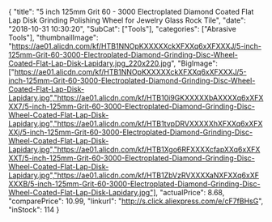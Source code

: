 {
	"title": "5  inch 125mm Grit 60 - 3000 Electroplated Diamond Coated Flat Lap Disk Grinding Polishing Wheel for Jewelry Glass Rock Tile",
	"date": "2018-10-31 10:30:20",
	"SubCat": ["Tools"],
	"categories": ["Abrasive Tools"],
	"thumbnailImage": "https://ae01.alicdn.com/kf/HTB1NNOpKXXXXXckXFXXq6xXFXXXJ/5-inch-125mm-Grit-60-3000-Electroplated-Diamond-Grinding-Disc-Wheel-Coated-Flat-Lap-Disk-Lapidary.jpg_220x220.jpg",
	"BigImage": ["https://ae01.alicdn.com/kf/HTB1NNOpKXXXXXckXFXXq6xXFXXXJ/5-inch-125mm-Grit-60-3000-Electroplated-Diamond-Grinding-Disc-Wheel-Coated-Flat-Lap-Disk-Lapidary.jpg","https://ae01.alicdn.com/kf/HTB10i9GKXXXXXbAXXXXq6xXFXXX7/5-inch-125mm-Grit-60-3000-Electroplated-Diamond-Grinding-Disc-Wheel-Coated-Flat-Lap-Disk-Lapidary.jpg","https://ae01.alicdn.com/kf/HTB1tvpDRVXXXXXhXFXXq6xXFXXXj/5-inch-125mm-Grit-60-3000-Electroplated-Diamond-Grinding-Disc-Wheel-Coated-Flat-Lap-Disk-Lapidary.jpg","https://ae01.alicdn.com/kf/HTB1Xgo6RFXXXXcfapXXq6xXFXXXT/5-inch-125mm-Grit-60-3000-Electroplated-Diamond-Grinding-Disc-Wheel-Coated-Flat-Lap-Disk-Lapidary.jpg","https://ae01.alicdn.com/kf/HTB1ZbVzRVXXXXaNXFXXq6xXFXXXB/5-inch-125mm-Grit-60-3000-Electroplated-Diamond-Grinding-Disc-Wheel-Coated-Flat-Lap-Disk-Lapidary.jpg"],
	"actualPrice": 8.68,
	"comparePrice": 10.99,
	"linkurl": "http://s.click.aliexpress.com/e/cF7fBHsG",
	"inStock": 114
}
